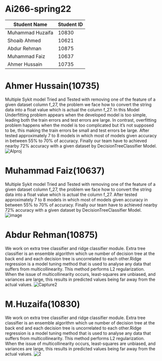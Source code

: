 # Ai266-spring22

|      Student Name     | Student ID |
| --------------------- | ---------- |
|   Muhammad Huzaifa    |    10830   |
|   Shoaib Ahmed        |    10621   |
|   Abdur Rehman        |    10875   |
|   Muhammad Faiz       |    10637   |
|  Ahmer Hussain        |    10735   |

# Ahmer Hussain(10735)
Multiple Sykit model Tried and Tested with removing one of the feature of a given dataset column f_27, the problem we face how to convert the string data into a float value which is actual the column f_27. 
In this Model Underfitting problem appears when the developed model is too simple, leading both the train errors and test errors are large. In contrast, overfitting problem happens when the model is too complicated but it’s not supposed to be, this making the train errors be small and test errors be large.  After tested approximately 7 to 8 models in which most of models given accuracy in between 55% to 70% of accuracy. Finally our team have to achieved nearby 72% accuracy with a given dataset by DecisionTreeClassifier Model.
![AIproj](https://user-images.githubusercontent.com/99546831/169717891-31fbe83b-b06f-40a0-80c1-17f6a7e7539a.PNG)


# Muhammad Faiz(10637)
Multiple Sykit model Tried and Tested with removing one of the feature of a given dataset column f_27, the problem we face how to convert the string data into a float value which is actual the column f_27.
After tested approximately 7 to 8 models in which most of models given accuracy in between 55% to 70% of accuracy. Finally our team have to achieved nearby 72% accuracy with a given dataset by DecisionTreeClassifier Model.
![image](https://user-images.githubusercontent.com/99601979/169717394-82484951-5722-4c4a-b7d8-05129f26cb79.png)


# Abdur Rehman(10875)
We work on extra tree classifier and ridge classifier module.
Extra tree classifier is an ensemble algorithm which ue number of decision tree at the back end and each decision 
tree is uncorrelated to each other.Ridge regression is a model tuning method that is used to analyse any data that suffers from multicollinearity. 
This method performs L2 regularization. When the issue of multicollinearity occurs,
 least-squares are unbiased, and variances are large, this results in predicted values being far away from the actual values. 
![Capture2](https://user-images.githubusercontent.com/87324678/169716343-16785ee9-a5a0-4cbc-af5d-9d44d6bdff48.PNG)

# M.Huzaifa(10830)
We work on extra tree classifier and ridge classifier module.
Extra tree classifier is an ensemble algorithm which ue number of decision tree at the back end and each decision 
tree is uncorrelated to each other.Ridge regression is a model tuning method that is used to analyse any data that suffers from multicollinearity. 
This method performs L2 regularization. When the issue of multicollinearity occurs,
 least-squares are unbiased, and variances are large, this results in predicted values being far away from the actual values. 
 ![2](https://user-images.githubusercontent.com/99601994/169716195-52e137bb-068a-4a9a-a336-136070e4c840.JPG)
